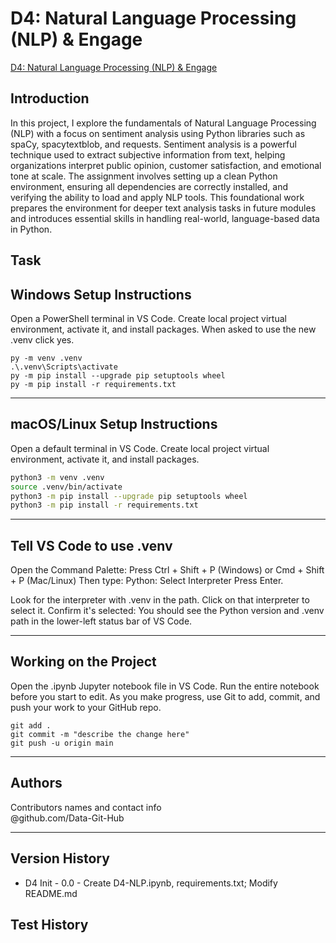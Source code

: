 # D4: Natural Language Processing (NLP) & Engage

[D4: Natural Language Processing (NLP) & Engage](https://github.com/Data-Git-Hub/D4-NLP)

## Introduction
In this project, I explore the fundamentals of Natural Language Processing (NLP) with a focus on sentiment analysis using Python libraries such as spaCy, spacytextblob, and requests. Sentiment analysis is a powerful technique used to extract subjective information from text, helping organizations interpret public opinion, customer satisfaction, and emotional tone at scale. The assignment involves setting up a clean Python environment, ensuring all dependencies are correctly installed, and verifying the ability to load and apply NLP tools. This foundational work prepares the environment for deeper text analysis tasks in future modules and introduces essential skills in handling real-world, language-based data in Python.

## Task

## Windows Setup Instructions

Open a PowerShell terminal in VS Code. 
Create local project virtual environment, activate it, and install packages. 
When asked to use the new .venv click yes. 

```shell
py -m venv .venv
.\.venv\Scripts\activate
py -m pip install --upgrade pip setuptools wheel
py -m pip install -r requirements.txt
```

---

## macOS/Linux Setup Instructions

Open a default terminal in VS Code. 
Create local project virtual environment, activate it, and install packages. 

```zsh
python3 -m venv .venv
source .venv/bin/activate
python3 -m pip install --upgrade pip setuptools wheel
python3 -m pip install -r requirements.txt
```

---

## Tell VS Code to use .venv

Open the Command Palette: Press Ctrl + Shift + P (Windows) or Cmd + Shift + P (Mac/Linux)
Then type: Python: Select Interpreter
Press Enter.

Look for the interpreter with .venv in the path.
Click on that interpreter to select it.
Confirm it's selected: You should see the Python version and .venv path in the lower-left status bar of VS Code.

---

## Working on the Project

Open the .ipynb Jupyter notebook file in VS Code. 
Run the entire notebook before you start to edit. 
As you make progress, use Git to add, commit, and push your work to your GitHub repo.

```shell
git add .
git commit -m "describe the change here"
git push -u origin main
```

---

## Authors

Contributors names and contact info <br>
@github.com/Data-Git-Hub <br>

---

## Version History
- D4 Init - 0.0 - Create D4-NLP.ipynb, requirements.txt; Modify README.md
## Test History